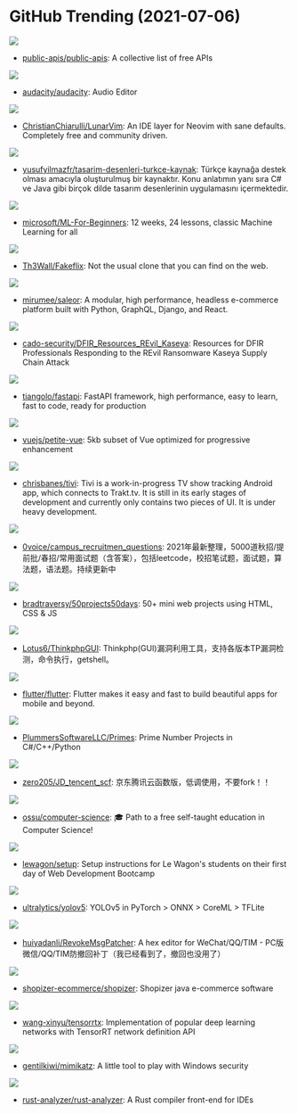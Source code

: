 # GitHub Trending (2021-07-06)

![](https://img.shields.io/badge/Python-New%201-green?style=flat-square&logo=appveyor)
- [public-apis/public-apis](https://github.com/public-apis/public-apis): A collective list of free APIs

![](https://img.shields.io/badge/C-New%20187-green?style=flat-square&logo=appveyor)
- [audacity/audacity](https://github.com/audacity/audacity): Audio Editor

![](https://img.shields.io/badge/Lua-New%20321-green?style=flat-square&logo=appveyor)
- [ChristianChiarulli/LunarVim](https://github.com/ChristianChiarulli/LunarVim): An IDE layer for Neovim with sane defaults. Completely free and community driven.

![](https://img.shields.io/badge/HTML-New%20443-green?style=flat-square&logo=appveyor)
- [yusufyilmazfr/tasarim-desenleri-turkce-kaynak](https://github.com/yusufyilmazfr/tasarim-desenleri-turkce-kaynak): Türkçe kaynağa destek olması amacıyla oluşturulmuş bir kaynaktır. Konu anlatımın yanı sıra C# ve Java gibi birçok dilde tasarım desenlerinin uygulamasını içermektedir.

![](https://img.shields.io/badge/Jupyter%20Notebook-New%203-green?style=flat-square&logo=appveyor)
- [microsoft/ML-For-Beginners](https://github.com/microsoft/ML-For-Beginners): 12 weeks, 24 lessons, classic Machine Learning for all

![](https://img.shields.io/badge/JavaScript-New%20949-green?style=flat-square&logo=appveyor)
- [Th3Wall/Fakeflix](https://github.com/Th3Wall/Fakeflix): Not the usual clone that you can find on the web.

![](https://img.shields.io/badge/Python-New%20519-green?style=flat-square&logo=appveyor)
- [mirumee/saleor](https://github.com/mirumee/saleor): A modular, high performance, headless e-commerce platform built with Python, GraphQL, Django, and React.

![](https://img.shields.io/badge/C-New%2063-green?style=flat-square&logo=appveyor)
- [cado-security/DFIR_Resources_REvil_Kaseya](https://github.com/cado-security/DFIR_Resources_REvil_Kaseya): Resources for DFIR Professionals Responding to the REvil Ransomware Kaseya Supply Chain Attack

![](https://img.shields.io/badge/Python-New%20179-green?style=flat-square&logo=appveyor)
- [tiangolo/fastapi](https://github.com/tiangolo/fastapi): FastAPI framework, high performance, easy to learn, fast to code, ready for production

![](https://img.shields.io/badge/TypeScript-New%20898-green?style=flat-square&logo=appveyor)
- [vuejs/petite-vue](https://github.com/vuejs/petite-vue): 5kb subset of Vue optimized for progressive enhancement

![](https://img.shields.io/badge/Kotlin-New%2083-green?style=flat-square&logo=appveyor)
- [chrisbanes/tivi](https://github.com/chrisbanes/tivi): Tivi is a work-in-progress TV show tracking Android app, which connects to Trakt.tv. It is still in its early stages of development and currently only contains two pieces of UI. It is under heavy development.

![](https://img.shields.io/badge/none-New%20454-green?style=flat-square&logo=appveyor)
- [0voice/campus_recruitmen_questions](https://github.com/0voice/campus_recruitmen_questions): 2021年最新整理，5000道秋招/提前批/春招/常用面试题（含答案），包括leetcode，校招笔试题，面试题，算法题，语法题。持续更新中

![](https://img.shields.io/badge/CSS-New%20700-green?style=flat-square&logo=appveyor)
- [bradtraversy/50projects50days](https://github.com/bradtraversy/50projects50days): 50+ mini web projects using HTML, CSS & JS

![](https://img.shields.io/badge/none-New%2049-green?style=flat-square&logo=appveyor)
- [Lotus6/ThinkphpGUI](https://github.com/Lotus6/ThinkphpGUI): Thinkphp(GUI)漏洞利用工具，支持各版本TP漏洞检测，命令执行，getshell。

![](https://img.shields.io/badge/Dart-New%20178-green?style=flat-square&logo=appveyor)
- [flutter/flutter](https://github.com/flutter/flutter): Flutter makes it easy and fast to build beautiful apps for mobile and beyond.

![](https://img.shields.io/badge/C-New%20203-green?style=flat-square&logo=appveyor)
- [PlummersSoftwareLLC/Primes](https://github.com/PlummersSoftwareLLC/Primes): Prime Number Projects in C#/C++/Python

![](https://img.shields.io/badge/JavaScript-New%2074-green?style=flat-square&logo=appveyor)
- [zero205/JD_tencent_scf](https://github.com/zero205/JD_tencent_scf): 京东腾讯云函数版，低调使用，不要fork！！

![](https://img.shields.io/badge/none-New%201-green?style=flat-square&logo=appveyor)
- [ossu/computer-science](https://github.com/ossu/computer-science): 🎓 Path to a free self-taught education in Computer Science!

![](https://img.shields.io/badge/Ruby-New%20193-green?style=flat-square&logo=appveyor)
- [lewagon/setup](https://github.com/lewagon/setup): Setup instructions for Le Wagon's students on their first day of Web Development Bootcamp

![](https://img.shields.io/badge/Python-New%20148-green?style=flat-square&logo=appveyor)
- [ultralytics/yolov5](https://github.com/ultralytics/yolov5): YOLOv5 in PyTorch > ONNX > CoreML > TFLite

![](https://img.shields.io/badge/C%23-New%2085-green?style=flat-square&logo=appveyor)
- [huiyadanli/RevokeMsgPatcher](https://github.com/huiyadanli/RevokeMsgPatcher): A hex editor for WeChat/QQ/TIM - PC版微信/QQ/TIM防撤回补丁（我已经看到了，撤回也没用了）

![](https://img.shields.io/badge/Java-New%2098-green?style=flat-square&logo=appveyor)
- [shopizer-ecommerce/shopizer](https://github.com/shopizer-ecommerce/shopizer): Shopizer java e-commerce software

![](https://img.shields.io/badge/C%2B%2B-New%2047-green?style=flat-square&logo=appveyor)
- [wang-xinyu/tensorrtx](https://github.com/wang-xinyu/tensorrtx): Implementation of popular deep learning networks with TensorRT network definition API

![](https://img.shields.io/badge/C-New%2082-green?style=flat-square&logo=appveyor)
- [gentilkiwi/mimikatz](https://github.com/gentilkiwi/mimikatz): A little tool to play with Windows security

![](https://img.shields.io/badge/Rust-New%2041-green?style=flat-square&logo=appveyor)
- [rust-analyzer/rust-analyzer](https://github.com/rust-analyzer/rust-analyzer): A Rust compiler front-end for IDEs

